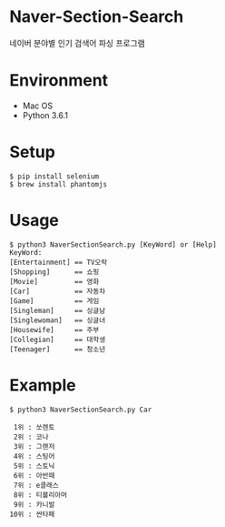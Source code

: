 # Naver-Section-Search
네이버 분야별 인기 검색어 파싱 프로그램

# Environment

* Mac OS
* Python 3.6.1

# Setup
    $ pip install selenium
    $ brew install phantomjs

# Usage
    $ python3 NaverSectionSearch.py [KeyWord] or [Help]
    KeyWord: 
    [Entertainment] == TV오락
    [Shopping]      == 쇼핑
    [Movie]         == 영화
    [Car]           == 자동차
    [Game]          == 게임
    [Singleman]     == 싱글남
    [Singlewoman]   == 싱글녀
    [Housewife]     == 주부
    [Collegian]     == 대학생
    [Teenager]      == 청소년

# Example
    $ python3 NaverSectionSearch.py Car
    
     1위 : 쏘렌토
     2위 : 코나
     3위 : 그랜저
     4위 : 스팅어
     5위 : 스토닉
     6위 : 아반떼
     7위 : e클래스
     8위 : 티볼리아머
     9위 : 카니발
    10위 : 싼타페
